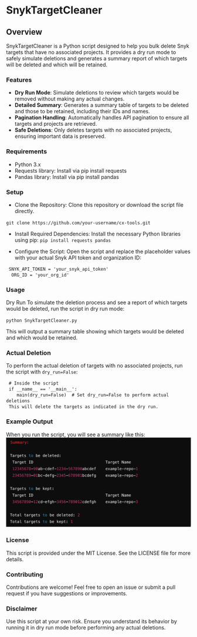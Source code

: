 # SnykTargetCleaner

## Overview

SnykTargetCleaner is a Python script designed to help you bulk delete Snyk targets that have no associated projects. It provides a dry run mode to safely simulate deletions and generates a summary report of which targets will be deleted and which will be retained.

### Features

- **Dry Run Mode**: Simulate deletions to review which targets would be removed without making any actual changes.
- **Detailed Summary**: Generates a summary table of targets to be deleted and those to be retained, including their IDs and names.
- **Pagination Handling**: Automatically handles API pagination to ensure all targets and projects are retrieved.
- **Safe Deletions**: Only deletes targets with no associated projects, ensuring important data is preserved.

### Requirements
- Python 3.x
- Requests library: Install via pip install requests
- Pandas library: Install via pip install pandas

### Setup
- Clone the Repository:
 Clone this repository or download the script file directly.

`git clone https://github.com/your-username/cx-tools.git`

- Install Required Dependencies:
 Install the necessary Python libraries using pip:
 `pip install requests pandas`

- Configure the Script:
   Open the script and replace the placeholder values with your actual Snyk API token and organization ID:
```
 SNYK_API_TOKEN = 'your_snyk_api_token'
  ORG_ID = 'your_org_id'
```
### Usage
Dry Run
To simulate the deletion process and see a report of which targets would be deleted, run the script in dry run mode:

`python SnykTargetCleaner.py`

This will output a summary table showing which targets would be deleted and which would be retained.

### Actual Deletion
To perform the actual deletion of targets with no associated projects, run the script with `dry_run=False`:
```
 # Inside the script
 if __name__ == '__main__':
    main(dry_run=False)  # Set dry_run=False to perform actual deletions
 This will delete the targets as indicated in the dry run.
```
### Example Output
When you run the script, you will see a summary like this:
![alt text](image.png)

### License
This script is provided under the MIT License. See the LICENSE file for more details.

### Contributing
Contributions are welcome! Feel free to open an issue or submit a pull request if you have suggestions or improvements.

### Disclaimer
Use this script at your own risk. Ensure you understand its behavior by running it in dry run mode before performing any actual deletions.

